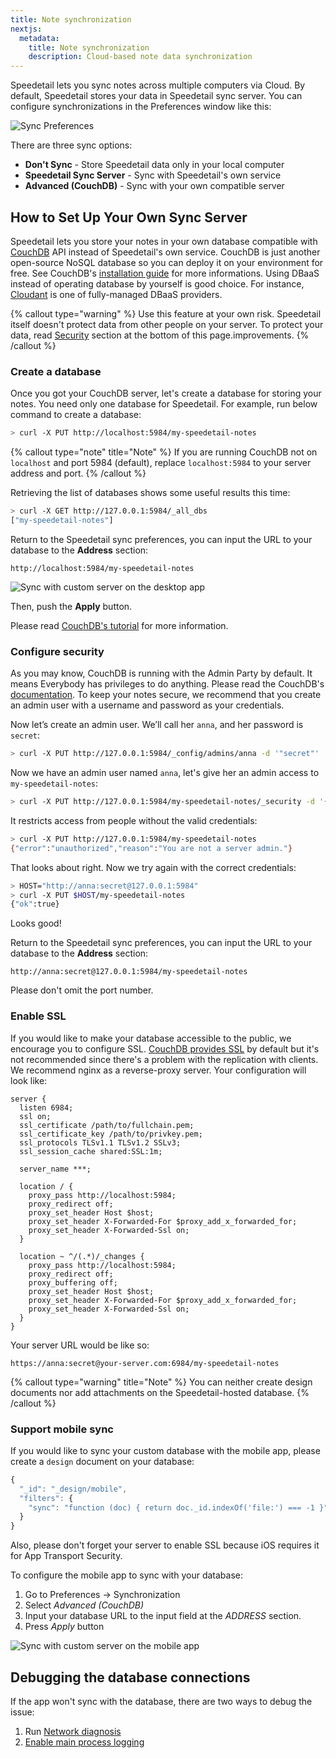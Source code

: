```yaml
---
title: Note synchronization
nextjs:
  metadata:
    title: Note synchronization
    description: Cloud-based note data synchronization
---
```


Speedetail lets you sync notes across multiple computers via Cloud.
By default, Speedetail stores your data in Speedetail sync server.
You can configure synchronizations in the Preferences window like this:

![Sync Preferences](/images/sync_preferences.png)

There are three sync options:

- **Don't Sync** - Store Speedetail data only in your local computer
- **Speedetail Sync Server** - Sync with Speedetail's own service
- **Advanced (CouchDB)** - Sync with your own compatible server

## How to Set Up Your Own Sync Server

Speedetail lets you store your notes in your own database compatible with [CouchDB](http://couchdb.apache.org/) API instead of Speedetail's own service.
CouchDB is just another open-source NoSQL database so you can deploy it on your environment for free. See CouchDB's [installation guide](http://docs.couchdb.org/en/1.6.1/install/index.html) for more informations.
Using DBaaS instead of operating database by yourself is good choice. For instance, [Cloudant](https://cloudant.com/) is one of fully-managed DBaaS providers.

{% callout type="warning" %}
Use this feature at your own risk. Speedetail itself doesn't protect data from other people on your server. To protect your data, read [Security](#configure-security) section at the bottom of this page.improvements.
{% /callout %}

### Create a database

Once you got your CouchDB server, let's create a database for storing your notes.
You need only one database for Speedetail. For example, run below command to create a database:

```bash
> curl -X PUT http://localhost:5984/my-speedetail-notes
```

{% callout type="note" title="Note" %}
If you are running CouchDB not on `localhost` and port 5984 (default), replace `localhost:5984` to your server address and port.
{% /callout %}

Retrieving the list of databases shows some useful results this time:

```bash
> curl -X GET http://127.0.0.1:5984/_all_dbs
["my-speedetail-notes"]
```

Return to the Speedetail sync preferences, you can input the URL to your database to the **Address** section:

```url
http://localhost:5984/my-speedetail-notes
```

![Sync with custom server on the desktop app](/images/sync_custom-server.png)

Then, push the **Apply** button.

Please read [CouchDB's tutorial](http://guide.couchdb.org/draft/tour.html) for more information.

### Configure security

As you may know, CouchDB is running with the Admin Party by default. It means Everybody has privileges to do anything.
Please read the CouchDB's [documentation](http://guide.couchdb.org/draft/security.html).
To keep your notes secure, we recommend that you create an admin user with a username and password as your credentials.

Now let’s create an admin user. We’ll call her `anna`, and her password is `secret`:

```bash
> curl -X PUT http://127.0.0.1:5984/_config/admins/anna -d '"secret"'
```

Now we have an admin user named `anna`, let's give her an admin access to `my-speedetail-notes`:

```bash
> curl -X PUT http://127.0.0.1:5984/my-speedetail-notes/_security -d '{ "admins": { "names": [ "anna" ] } }'
```

It restricts access from people without the valid credentials:

```bash
> curl -X PUT http://127.0.0.1:5984/my-speedetail-notes
{"error":"unauthorized","reason":"You are not a server admin."}
```

That looks about right. Now we try again with the correct credentials:

```bash
> HOST="http://anna:secret@127.0.0.1:5984"
> curl -X PUT $HOST/my-speedetail-notes
{"ok":true}
```

Looks good!

Return to the Speedetail sync preferences, you can input the URL to your database to the **Address** section:

```url
http://anna:secret@127.0.0.1:5984/my-speedetail-notes
```

Please don't omit the port number.

### Enable SSL

If you would like to make your database accessible to the public, we encourage you to configure SSL.
[CouchDB provides SSL](https://cwiki.apache.org/confluence/pages/viewpage.action?pageId=48203146) by default but it's not recommended since there's a problem with the replication with clients.
We recommend nginx as a reverse-proxy server. Your configuration will look like:

```nginx
server {
  listen 6984;
  ssl on;
  ssl_certificate /path/to/fullchain.pem;
  ssl_certificate_key /path/to/privkey.pem;
  ssl_protocols TLSv1.1 TLSv1.2 SSLv3;
  ssl_session_cache shared:SSL:1m;

  server_name ***;

  location / {
    proxy_pass http://localhost:5984;
    proxy_redirect off;
    proxy_set_header Host $host;
    proxy_set_header X-Forwarded-For $proxy_add_x_forwarded_for;
    proxy_set_header X-Forwarded-Ssl on;
  }

  location ~ ^/(.*)/_changes {
    proxy_pass http://localhost:5984;
    proxy_redirect off;
    proxy_buffering off;
    proxy_set_header Host $host;
    proxy_set_header X-Forwarded-For $proxy_add_x_forwarded_for;
    proxy_set_header X-Forwarded-Ssl on;
  }
}
```

Your server URL would be like so:

```url
https://anna:secret@your-server.com:6984/my-speedetail-notes
```

{% callout type="warning" title="Note" %}
You can neither create design documents nor add attachments on the Speedetail-hosted database.
{% /callout %}

### Support mobile sync

If you would like to sync your custom database with the mobile app, please create a `design` document on your database:

```js
{
  "_id": "_design/mobile",
  "filters": {
    "sync": "function (doc) { return doc._id.indexOf('file:') === -1 }"
  }
}
```

Also, please don't forget your server to enable SSL because iOS requires it for App Transport Security.

To configure the mobile app to sync with your database:

1. Go to Preferences → Synchronization
2. Select _Advanced (CouchDB)_
3. Input your database URL to the input field at the _ADDRESS_ section.
4. Press _Apply_ button

![Sync with custom server on the mobile app](/images/sync_mobile.png)

## Debugging the database connections

If the app won't sync with the database, there are two ways to debug the issue:

1. Run [Network diagnosis](/reference/troubleshooting#run-network-diagnosis)
2. [Enable main process logging](/reference/troubleshooting#enable-logging)
